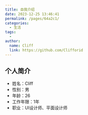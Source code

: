```yaml
---
title: 自我介绍
date: 2023-12-25 13:46:41
permalink: /pages/64a2c1/
categories:
  - 生活
tags:
  - 
author: 
  name: Cliff
  link: https://github.com/Clifforid
---
```

## 个人简介

- 姓名：Cliff
- 性别：男
- 年龄：26
- 工作年限：1年
- 职业：UI设计师、平面设计师

